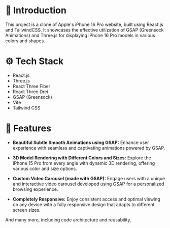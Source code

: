 # 🤖 Introduction

This project is a clone of Apple's iPhone 16 Pro website, built using React.js and TailwindCSS. It showcases the effective utilization of GSAP (Greensock Animations) and Three.js for displaying iPhone 16 Pro models in various colors and shapes.

# ⚙️ Tech Stack

- React.js
- Three.js
- React Three Fiber
- React Three Drei
- GSAP (Greensock)
- Vite
- Tailwind CSS

# 🔋 Features

- **Beautiful Subtle Smooth Animations using GSAP:** Enhance user experience with seamless and captivating animations powered by GSAP.
  
- **3D Model Rendering with Different Colors and Sizes:** Explore the iPhone 15 Pro from every angle with dynamic 3D rendering, offering various color and size options.
  
- **Custom Video Carousel (made with GSAP):** Engage users with a unique and interactive video carousel developed using GSAP for a personalized browsing experience.
  
- **Completely Responsive:** Enjoy consistent access and optimal viewing on any device with a fully responsive design that adapts to different screen sizes.

And many more, including code architecture and reusability.
